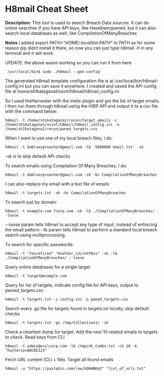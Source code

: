 # H8mail Cheat Sheet

**Description:** 
This tool is used to search Breach Data sources. It can do online searches if you have API keys, like Haveibeenpwned, but it can also search local databases as well, like CompilationOfManyBreaches

**Notes**
I added export PATH="$HOME/.local/bin:$PATH" to PATH as for some reason pip didnt install it there, so now you can just 
type h8mail -h in any terminal and it will work

UPDATE: the above wasnt working so you can run it from here:
```
`/usr/local/bin$ sudo ./h8mail --gen-config`
```

The generated h8mail template configuration file is at /usr/local/bin/h8mail-config.ini but you can save it anywhere. I created and saved the API config file at home/sh1katagana1/osint/h8mail/h8mail_config.ini

So I used theHarvester with the intelx plugin and got the list of target emails. I then run them through h8mail using the HIBP API and output it to a csv file with the command below:
```
h8mail -t /home/sh1katagana1/recon/target_emails -c /home/sh1katagana1/osint/h8mail/h8mail_config.ini -o /home/sh1katagana1/recon/pwned_targets.csv
```
When I want to use one of my local breach files, I do: 
```
h8mail -t dabluezpreacher@gmail.com -lb '5000000 Gmail.txt' -sk
```
-sk is to skip default API checks

To search emails using Compilation Of Many Breaches, I do: 
```
h8mail -t dabluezpreacher@gmail.com -sk -bc CompilationOfManyBreaches
```
I can also replace my email with a text file of emails
```
h8mail -t targets.txt -sk -bc CompilationOfManyBreaches
```
To search just by domain: 
```
h8mail -t example.com fcorp.com -sk -lb ./CompilationOfManyBreaches/ --loose
```
--loose param tells h8mail to accept any type of input, instead of enforcing the email pattern.
-lb param tells h8mail to perform a standard local breach search using multiprocessing.

To search for specific passwords: 
```
h8mail -t "Yourefired" "Another_s3cretP@ss" -sk -lb ./CompilationOfManyBreaches/ --loose
```
Query online databases for a single target
```
h8mail -t target@example.com
```
Query for list of targets, indicate config file for API keys, output to pwned_targets.csv
```
h8mail -t targets.txt -c config.ini -o pwned_targets.csv
```
Search every .gz file for targets found in targets.txt locally, skip default checks
```
h8mail -t targets.txt -gz /tmp/Collection1/ -sk
```
Check a cleartext dump for target. Add the next 10 related emails to targets to check. Read keys from CLI
```
h8mail -t admin@evilcorp.com -lb /tmp/4k_Combo.txt -ch 10 -k "hunterio=ABCDE123"
```
Fetch URL content (CLI + file). Target all found emails
```
h8mail -u "https://pastebin.com/raw/kQ6WNKqY" "list_of_urls.txt"
```
